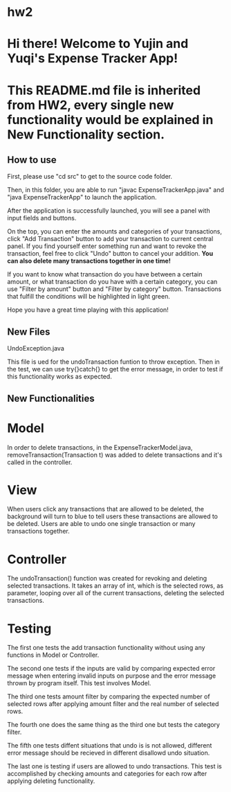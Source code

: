 # hw2
# Hi there! Welcome to Yujin and Yuqi's Expense Tracker App!
# This README.md file is inherited from HW2, every single new functionality would be explained in New Functionality section.

## How to use

First, please use "cd src" to get to the source code folder. 

Then, in this folder, you are able to run "javac ExpenseTrackerApp.java" and "java ExpenseTrackerApp" to launch the application. 

After the application is successfully launched, you will see a panel with input fields and buttons. 

On the top, you can enter the amounts and categories of your transactions, click "Add Transaction" button to add your transaction to current central panel. If you find yourself enter something run and want to revoke the transaction, feel free to click "Undo" button to cancel your addition. **You can also delete many transactions together in one time!**

If you want to know what transaction do you have between a certain amount, or what transaction do you have with a certain category, you can use "Filter by amount" button and "Filter by category" button. Transactions that fulfill the conditions will be highlighted in light green.

Hope you have a great time playing with this application!



## New Files

UndoException.java

This file is ued for the undoTransaction funtion to throw exception. Then in the test, we can use try{}catch{} to get the error message, in order to test if this functionality works as expected.


## New Functionalities

# Model

In order to delete transactions, in the ExpenseTrackerModel.java, removeTransaction(Transaction t) was added to delete transactions and it's called in the controller.

# View

When users click any transactions that are allowed to be deleted, the background will turn to blue to tell users these transactions are allowed to be deleted. Users are able to undo one single transaction or many transactions together.

# Controller

The undoTransaction() function was created for revoking and deleting selected transactions. It takes an array of int, which is the selected rows, as parameter, looping over all of the current transactions, deleting the selected transactions.



# Testing

The first one tests the add transaction functionality without using any functions in Model or Controller.

The second one tests if the inputs are valid by comparing expected error message when entering invalid inputs on purpose and the error message thrown by program itself. This test involves Model.

The third one tests amount filter by comparing the expected number of selected rows after applying amount filter and the real number of selected rows. 

The fourth one does the same thing as the third one but tests the category filter.

The fifth one tests diffent situations that undo is is not allowed, different error message should be recieved in different disallowd undo situation.

The last one is testing if users are allowed to undo transactions. This test is accomplished by checking amounts and categories for each row after applying deleting functionality.